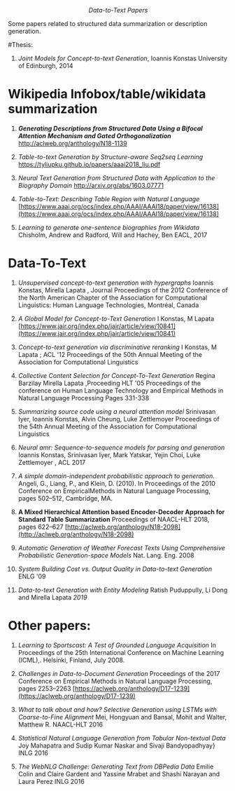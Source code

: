 

*<center>Data-to-Text Papers</center>*

Some papers related to structured data summarization or description generation.

 #Thesis:
    

1. *Joint Models for Concept-to-text Generation*, Ioannis  Konstas University of Edinburgh, 2014

# Wikipedia Infobox/table/wikidata summarization
    

 1. ***Generating Descriptions from Structured Data Using a Bifocal**
    **Attention Mechanism and Gated Orthogonalization*** 
    http://aclweb.org/anthology/N18-1139
 2. *Table-to-text Generation by Structure-aware Seq2seq Learning* https://tyliupku.github.io/papers/aaai2018_liu.pdf

3.  *Neural Text Generation from Structured Data with Application to the Biography Domain* http://arxiv.org/abs/1603.07771

4.  *Table-to-Text: Describing Table Region with Natural Language* [https://www.aaai.org/ocs/index.php/AAAI/AAAI18/paper/view/16138](https://www.aaai.org/ocs/index.php/AAAI/AAAI18/paper/view/16138)


5.  *Learning to generate one-sentence biographies from Wikidata* Chisholm, Andrew and Radford, Will and Hachey, Ben EACL, 2017

# Data-To-Text
    

1.  *Unsupervised concept-to-text generation with hypergraphs* Ioannis  Konstas, Mirella Lapata , Journal Proceedings of the 2012 Conference of the North American Chapter of the Association for Computational Linguistics: Human Language Technologies, Montréal, Canada

2.  *A Global Model for Concept-to-Text Generation* I Konstas, M Lapata
[https://www.jair.org/index.php/jair/article/view/10841](https://www.jair.org/index.php/jair/article/view/10841)

3.  *Concept-to-text generation via discriminative reranking* I Konstas, M Lapata ; ACL '12 Proceedings of the 50th Annual Meeting of the Association for Computational Linguistics

4.  *Collective Content Selection for Concept-To-Text Generation* Regina Barzilay Mirella Lapata ,Proceeding HLT '05 Proceedings of the conference on Human Language Technology and Empirical Methods in Natural Language Processing Pages 331-338

5.  *Summarizing source code using a neural attention model*  Srinivasan Iyer, Ioannis  Konstas, Alvin Cheung, Luke Zettlemoyer Proceedings of the 54th Annual Meeting of the Association for Computational Linguistics

6.  *Neural amr: Sequence-to-sequence models for parsing and generation*   Ioannis  Konstas, Srinivasan Iyer, Mark Yatskar, Yejin Choi, Luke Zettlemoyer , ACL 2017

7.  *A simple domain-independent probabilistic approach to generation.*  Angeli, G., Liang, P., and Klein, D. (2010). In Proceedings of the 2010 Conference on EmpiricalMethods in Natural Language Processing, pages 502–512, Cambridge, MA.

8.  **A Mixed Hierarchical Attention based Encoder-Decoder Approach for Standard Table Summarization**    Proceedings of NAACL-HLT 2018, pages 622–627 [http://aclweb.org/anthology/N18-2098](http://aclweb.org/anthology/N18-2098)

9.  *Automatic Generation of Weather Forecast Texts Using Comprehensive Probabilistic Generation-space Models* Nat. Lang. Eng.  2008

10.  *System Building Cost vs. Output Quality in Data-to-text Generation*  ENLG '09

11. *Data-to-text Generation with Entity Modeling* Ratish Puduppully, Li Dong and Mirella Lapata _2019_

# Other papers:
    

1.  *Learning to Sportscast: A Test of Grounded Language Acquisition* In Proceedings of the 25th International Conference on Machine Learning (ICML),. Helsinki, Finland, July 2008.

2.  *Challenges in Data-to-Document Generation*  Proceedings of the 2017 Conference on Empirical Methods in Natural Language Processing, pages 2253–2263 [https://aclweb.org/anthology/D17-1239](https://aclweb.org/anthology/D17-1239)

3.  *What to talk about and how? Selective Generation using LSTMs with Coarse-to-Fine Alignment* Mei, Hongyuan and Bansal, Mohit and Walter, Matthew R. NAACL-HLT 2016

4.  *Statistical Natural Language Generation from Tabular Non-textual Data* Joy Mahapatra and  Sudip Kumar Naskar and  Sivaji Bandyopadhyay} INLG 2016

5.  *The WebNLG Challenge: Generating Text from DBPedia Data* Emilie Colin and Claire Gardent and Yassine Mrabet and Shashi Narayan and Laura Perez INLG 2016
